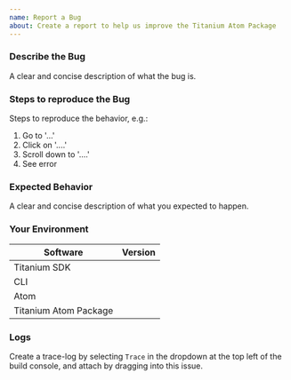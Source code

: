 ```yaml
---
name: Report a Bug
about: Create a report to help us improve the Titanium Atom Package
---
```


### Describe the Bug
A clear and concise description of what the bug is.

### Steps to reproduce the Bug
Steps to reproduce the behavior, e.g.:
1. Go to '...'
2. Click on '....'
3. Scroll down to '....'
4. See error

### Expected Behavior
A clear and concise description of what you expected to happen.

### Your Environment
| Software | Version |
| ---------------- | ---------- |
| Titanium SDK | |
| CLI | |
| Atom | |
| Titanium Atom Package | |

### Logs
Create a trace-log by selecting `Trace` in the dropdown at the top left of the build console, and attach by dragging into this issue.
